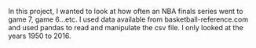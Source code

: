 In this project, I wanted to look at how often an NBA finals series went to game 7, game 6...etc.
I used data available from basketball-reference.com and used pandas to read and manipulate the csv file. 
I only looked at the years 1950 to 2016. 
